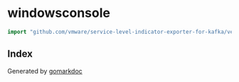 <!-- Code generated by gomarkdoc. DO NOT EDIT -->

# windowsconsole

```go
import "github.com/vmware/service-level-indicator-exporter-for-kafka/vendor/github.com/moby/term/windows"
```

## Index





Generated by [gomarkdoc](<https://github.com/princjef/gomarkdoc>)
